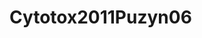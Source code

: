 <a name="material" />

# Cytotox2011Puzyn06
<script type="application/ld+json">
  {
    "@context": "https://schema.org/",
    "@type": "ChemicalSubstance",
    "http://purl.org/dc/terms/conformsTo":
      {
        "@type": "CreativeWork",
        "@id": "https://bioschemas.org/profiles/ChemicalSubstance/0.4-RELEASE/"
      },
    "@id": "https://egonw.github.io/nanowiki/nanowiki7.html#material",
    "name": "Cytotox2011Puzyn06",
    "sameAs: "http://127.0.0.1/mediawiki/index.php/Special:URIResolver/Cytotox2011Puzyn06"
  }
</script>

